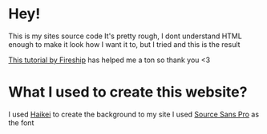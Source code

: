 # Hey!

This is my sites source code
It's pretty rough, I dont understand HTML enough to make it look how I want it to, but I tried and this is the result

[This tutorial by Fireship](https://www.youtube.com/watch?v=lPJVi797Uy0) has helped me a ton so thank you <3

# What I used to create this website?
I used [Haikei](https://haikei.app/) to create the background to my site
I used [Source Sans Pro](https://fonts.google.com/specimen/Source+Sans+Pro) as the font
